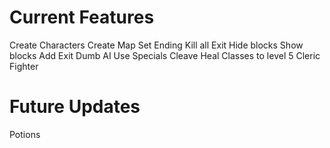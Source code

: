 # Current Features

Create Characters
Create Map
Set Ending
  Kill all
  Exit
Hide blocks
Show blocks
Add Exit
Dumb AI
Use Specials
  Cleave
  Heal
Classes to level 5
  Cleric
  Fighter


# Future Updates
Potions
